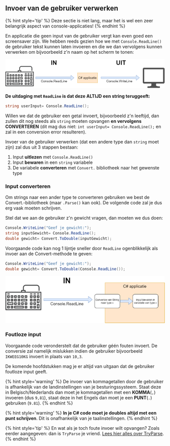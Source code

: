 ## Invoer van de gebruiker verwerken

{% hint style='tip' %}
Deze sectie is niet lang, maar het is wel een zeer belangrijk aspect van console-applicaties!
{% endhint %}


En applicatie die geen input van de gebruiker vergt kan even goed een screensaver zijn. We hebben reeds gezien hoe we met ``Console.ReadLine()`` de gebruiker tekst kunnen laten invoeren en die we dan vervolgens kunnen verwerken om bijvoorbeeld z'n naam op het scherm te tonen:


![Deze vereenvouding van de meeste van onze applicatie blijft gelden](../assets/1_csharpbasics/inuit.png)

**De uitdaging met ``ReadLine`` is dat deze ALTIJD een string teruggeeft:**

```csharp
string userInput= Console.ReadLine();
```

Willen we dat de gebruiker een getal invoert, bijvoorbeeld z'n leeftijd, dan zullen dit nog steeds als ``string`` moeten opvangen **en vervolgens CONVERTEREN**  (dit mag dus niet: ``int userInput= Console.ReadLine();`` en zal in een conversion error resulteren).

Invoer van de gebruiker verwerken (dat een andere type dan ``string`` moet zijn) zal dus uit 3 stappen bestaan:
1. Input **uitlezen** met ``Console.ReadLine()``
2. Input **bewaren** in een ``string`` variabele
3. De variabele **converteren** met ``Convert.`` bibliotheek naar het gewenste type


### Input converteren 
Om strings naar een ander type te converteren gebruiken we best de Convert.-bibliotheek (maar ``.Parse()`` kan ook). De volgende code zal je dus erg vaak moeten schrijven. 

Stel dat we aan de gebruiker z'n gewicht vragen, dan moeten we dus doen:

```csharp
Console.WriteLine("Geef je gewicht:");
string inputGewicht= Console.ReadLine();
double gewicht= Convert.ToDouble(inputGewicht);
```

Voorgaande code kan nog 1 lijntje sneller door ``ReadLine`` ogenblikkelijk als invoer aan de Convert-methode te geven:

```csharp
Console.WriteLine("Geef je gewicht:");
double gewicht= Convert.ToDouble(Console.ReadLine());
```

![Schematisch overzicht: ReadLine=>Conversie](../assets/2_beslissingen/readline.png)

### Foutloze input
Voorgaande code veronderstelt dat de gebruiker géén fouten invoert. De conversie zal namelijk mislukken indien de gebruiker bijvoorbeeld  ``IKWEEG10KG`` invoert in plaats van ``10,3``.

De komende hoofdstukken mag je er altijd van uitgaan dat de gebruiker foutloze input geeft.


{% hint style='warning' %}
De invoer van kommagetallen door de gebruiker is afhankelijk van de landinstellingen van je besturingssysteem. Staat deze in Belgisch/Nederlands dan moet je kommagetallen met een **KOMMA**(``,``) invoeren (dus ``9,81``), staat deze in het Engels dan moet je een **PUNT**(``.``) gebruiken (``9.81``).
{% endhint %}


{% hint style='warning' %}
**In je C# code moet je doubles altijd met een punt schrijven**. Dit is onafhankelijk van je taalinstellingen.
{% endhint %}

{% hint style='tip' %}
En wat als je toch foute invoer wilt opvangen? Zoals eerder aangegeven: dan is ``TryParse`` je vriend. [Lees hier alles over TryParse](https://www.dotnetperls.com/parse).
{% endhint %}

